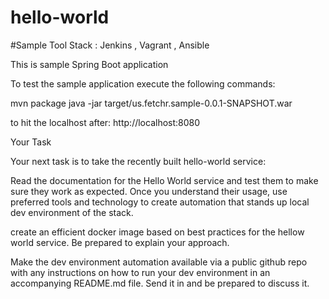# hello-world

#Sample Tool Stack : Jenkins , Vagrant , Ansible

This is sample Spring Boot application

To test the sample application execute the following commands:

mvn package
java -jar target/us.fetchr.sample-0.0.1-SNAPSHOT.war

to hit the localhost after:
http://localhost:8080

Your Task

Your next task is to take the recently built hello-world service:

Read the documentation for the Hello World service and test them to make sure they work as expected.
Once you understand their usage, use preferred tools and technology to create automation that stands up local dev environment of the stack.


create an efficient docker image based on best practices for the hellow world service. Be prepared to explain your approach.


Make the dev environment automation available via a public github repo with any instructions on how to run your dev environment in an accompanying README.md file. Send it in and be prepared to discuss it.
